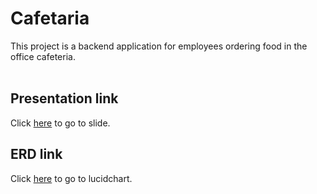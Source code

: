 # Cafetaria

This project is a backend application for employees ordering food in the office cafeteria. \
<br />

## Presentation link

Click [here](https://docs.google.com/presentation/d/18UpxK4NNC4LsTsa9r1j-TLEaQ5ga5MqiAX7iilxfen8/edit?usp=sharing) to go to slide.

## ERD link

Click [here](https://lucid.app/lucidchart/f0ce9212-e8fb-490a-bc30-e9b39217665e/edit?viewport_loc=-278%2C-135%2C3072%2C1413%2C0_0&invitationId=inv_1025c4d9-8b08-45b4-8c2b-17b10752ff1d#) to go to lucidchart.